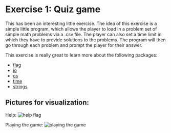 # Exercise 1: Quiz game

This has been an interesting little exercise. The idea of this exercise is a simple little program, which allows the player to load in a problem set of simple math problems via a .csv file. The player can also set a time limit in which they have to provide solutions to the problems. The program will then go through each problem and prompt the player for their answer. 

This exercise is really great to learn more about the following packages: 
- [flag](https://pkg.go.dev/flag)
- [io](https://pkg.go.dev/io)
- [os](https://pkg.go.dev/os)
- [time](https://pkg.go.dev/time)
- [strings](https://pkg.go.dev/strings)

## Pictures for visualization: 
Help: ![help flag](https://i.ibb.co/1q0fxwC/helpFlag.png)

Playing the game: ![playing the game](https://i.ibb.co/YPxctL9/play.png)
